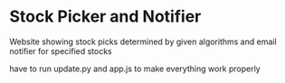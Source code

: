 # Stock Picker and Notifier
Website showing stock picks determined by given algorithms and email notifier for specified stocks

have to run update.py and app.js to make everything work properly
